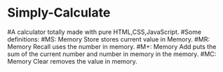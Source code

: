 # Simply-Calculate
#A calculator totally made with pure HTML,CSS,JavaScript.
#Some definitions:
#MS: Memory Store stores current value in Memory.
#MR: Memory Recall uses the number in memory.
#M+: Memory Add puts the sum of the current number and number in memory in the memory.
#MC: Memory Clear removes the value in memory.
